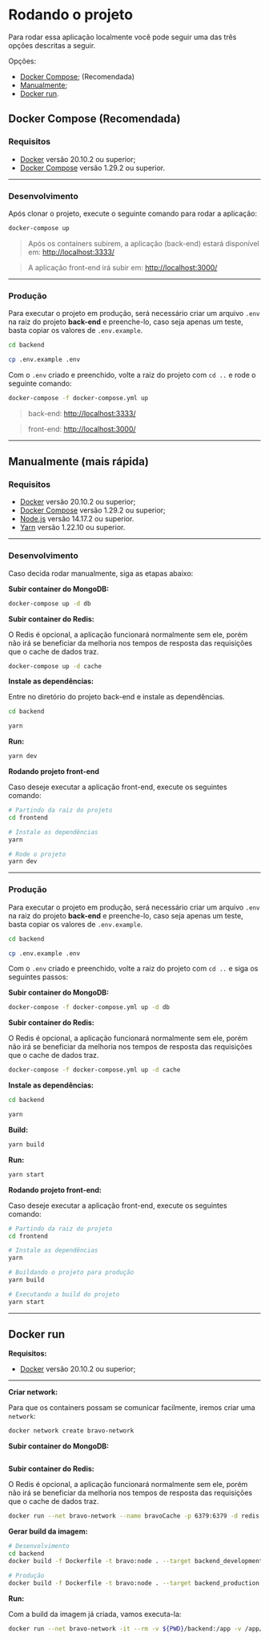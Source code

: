 # Rodando o projeto

Para rodar essa aplicação localmente você pode seguir uma das três opções descritas a seguir.

Opções:

- [Docker Compose](#docker-compose-recomendada); (Recomendada)
- [Manualmente](#manualmente);
- [Docker run](#docker-run).

## **Docker Compose (Recomendada)**

### **Requisitos**

- [Docker](https://docs.docker.com/engine/install/) versão 20.10.2 ou superior;
- [Docker Compose](https://docs.docker.com/compose/install/) versão 1.29.2 ou superior.

---

### **Desenvolvimento**

Após clonar o projeto, execute o seguinte comando para rodar a aplicação:

```sh
docker-compose up
```

> Após os containers subirem, a aplicação (back-end) estará disponível em: [http://localhost:3333/](http://localhost:3333/)

> A aplicação front-end irá subir em: [http://localhost:3000/](http://localhost:3000/)

---

### **Produção**

Para executar o projeto em produção, será necessário criar um arquivo ``.env`` na raiz do projeto **back-end** e preenche-lo, caso seja apenas um teste, basta copiar os valores de ``.env.example``.

```sh
cd backend
```

```sh
cp .env.example .env
```

Com o ``.env`` criado e preenchido, volte a raiz do projeto com ``cd ..`` e rode o seguinte comando:

```sh
docker-compose -f docker-compose.yml up
```

> back-end: [http://localhost:3333/](http://localhost:3333/)

> front-end: [http://localhost:3000/](http://localhost:3000/)

---

## **Manualmente (mais rápida)**

### **Requisitos**

- [Docker](https://docs.docker.com/engine/install/) versão 20.10.2 ou superior;
- [Docker Compose](https://docs.docker.com/compose/install/) versão 1.29.2 ou superior;
- [Node.js](https://nodejs.org/) versão 14.17.2 ou superior.
- [Yarn](https://yarnpkg.com/) versão 1.22.10 ou superior.

---

### **Desenvolvimento**

Caso decida rodar manualmente, siga as etapas abaixo:

**Subir container do MongoDB:**

```sh
docker-compose up -d db
```

**Subir container do Redis:**

O Redis é opcional, a aplicação funcionará normalmente sem ele, porém não irá se beneficiar da melhoria nos tempos de resposta das requisições que o cache de dados traz.

```sh
docker-compose up -d cache
```

**Instale as dependências:**

Entre no diretório do projeto back-end e instale as dependências.

```sh
cd backend
```

```sh
yarn
```

**Run:**

```sh
yarn dev
```

**Rodando projeto front-end**

Caso deseje executar a aplicação front-end, execute os seguintes comando:
```sh
# Partindo da raiz do projeto
cd frontend
```

```sh
# Instale as dependências
yarn
```

```sh
# Rode o projeto
yarn dev
```

---

### **Produção**

Para executar o projeto em produção, será necessário criar um arquivo ``.env`` na raiz do projeto **back-end** e preenche-lo, caso seja apenas um teste, basta copiar os valores de ``.env.example``.

```sh
cd backend
```

```sh
cp .env.example .env
```

Com o ``.env`` criado e preenchido, volte a raiz do projeto com ``cd ..`` e siga os seguintes passos:

**Subir container do MongoDB:**

```sh
docker-compose -f docker-compose.yml up -d db
```

**Subir container do Redis:**

O Redis é opcional, a aplicação funcionará normalmente sem ele, porém não irá se beneficiar da melhoria nos tempos de resposta das requisições que o cache de dados traz.

```sh
docker-compose -f docker-compose.yml up -d cache
```

**Instale as dependências:**

```sh
cd backend
```

```sh
yarn
```

**Build:**

```sh
yarn build
```

**Run:**

```sh
yarn start
```

**Rodando projeto front-end:**

Caso deseje executar a aplicação front-end, execute os seguintes comando:

```sh
# Partindo da raiz do projeto
cd frontend
```

```sh
# Instale as dependências
yarn
```

```sh
# Buildando o projeto para produção
yarn build
```

```sh
# Executando a build do projeto
yarn start
```

---

## **Docker run**

**Requisitos:**

- [Docker](https://docs.docker.com/engine/install/) versão 20.10.2 ou superior;

---

**Criar network:**

Para que os containers possam se comunicar facilmente, iremos criar uma ``network``:

```sh
docker network create bravo-network
```

**Subir container do MongoDB:**

```sh

```

**Subir container do Redis:**

O Redis é opcional, a aplicação funcionará normalmente sem ele, porém não irá se beneficiar da melhoria nos tempos de resposta das requisições que o cache de dados traz.

```sh
docker run --net bravo-network --name bravoCache -p 6379:6379 -d redis:alpine
```

**Gerar build da imagem:**

```sh
# Desenvolvimento
cd backend
docker build -f Dockerfile -t bravo:node . --target backend_development

# Produção
docker build -f Dockerfile -t bravo:node . --target backend_production
```

**Run:**

Com a build da imagem já criada, vamos executa-la:

```sh
docker run --net bravo-network -it --rm -v ${PWD}/backend:/app -v /app/node_modules -p 3333:3333 -e REDIS_HOST=bravoCache -e POSTGRESQL_HOST=bravoDB bravo:node
```
